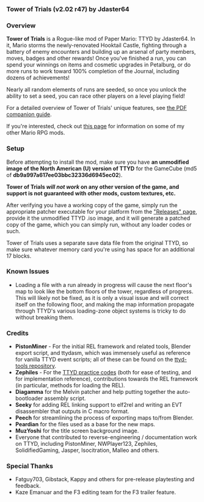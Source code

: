 ### Tower of Trials (v2.02 r47) by Jdaster64

### Overview
**Tower of Trials** is a Rogue-like mod of Paper Mario: TTYD by Jdaster64.
In it, Mario storms the newly-renovated Hooktail Castle, fighting through a 
battery of enemy encounters and building up an arsenal of party members,
moves, badges and other rewards!  Once you've finished a run, you can spend
your winnings on items and cosmetic upgrades in Petalburg, or do more runs
to work toward 100% completion of the Journal, including dozens of achievements!

Nearly all random elements of runs are seeded, so once you unlock the ability
to set a seed, you can race other players on a level playing field!

For a detailed overview of Tower of Trials' unique features, see
[the PDF companion guide](https://drive.google.com/file/d/1qrbCXvisoQLUZn7wvW3QxfmONejAEHKG/view?usp=sharing).

If you're interested, check out [this page](https://bit.ly/jdaster64-mario-rpg-mods)
for information on some of my other Mario RPG mods.

### Setup
Before attempting to install the mod, make sure you have **an unmodified image
of the North American (U) version of TTYD** for the GameCube
(md5 of **db9a997a617ee03bbc32336d6945ec02**).

**Tower of Trials _will not work_ on any other version of the game,
and support is not guaranteed with other mods, custom textures, etc.**

After verifying you have a working copy of the game, simply run the appropriate
patcher executable for your platform from the
["Releases" page](https://github.com/jdaster64/ttyd-tot/releases),
provide it the unmodified TTYD .iso image, and it will generate a patched copy
of the game, which you can simply run, without any loader codes or such.

Tower of Trials uses a separate save data file from the original TTYD, so make
sure whatever memory card you're using has space for an additional 17 blocks.

### Known Issues
*   Loading a file with a run already in progress will cause the next floor's
    map to look like the bottom floors of the tower, regardless of progress.
    This will likely not be fixed, as it is only a visual issue and will correct
    itself on the following floor, and making the map information propagate
    through TTYD's various loading-zone object systems is tricky to do
    without breaking them.

### Credits
*   **PistonMiner** - For the initial REL framework and related tools,
    Blender export script, and ttydasm, which was immensely useful as
    reference for vanilla TTYD event scripts; all of these can be found on the 
    [ttyd-tools repository](https://github.com/PistonMiner/ttyd-tools).
*   **Zephiles** - For the 
    [TTYD practice codes](https://github.com/Zephiles/TTYD-Practice-Codes) 
    (both for ease of testing, and for implementation reference), 
    contributions towards the REL framework (in particular, methods for 
    loading the REL).
*   **Diagamma** for the Melvin patcher and help putting together the
    auto-bootloader assembly script.
*   **Seeky** for adding REL linking support to elf2rel and writing an
    EVT disassembler that outputs in C macro format.
*   **Peech** for streamlining the process of exporting maps to/from Blender.
*   **Peardian** for the files used as a base for the new maps.
*   **MuzYoshi** for the title screen background image.
*   Everyone that contributed to reverse-engineering / documentation work
    on TTYD, including PistonMiner, NWPlayer123, Zephiles, SolidifiedGaming,
    Jasper, Isocitration, Malleo and others.

### Special Thanks
*   Fatguy703, Gibstack, Kappy and others for pre-release playtesting and feedback.
*   Kaze Emanuar and the F3 editing team for the F3 trailer feature.

